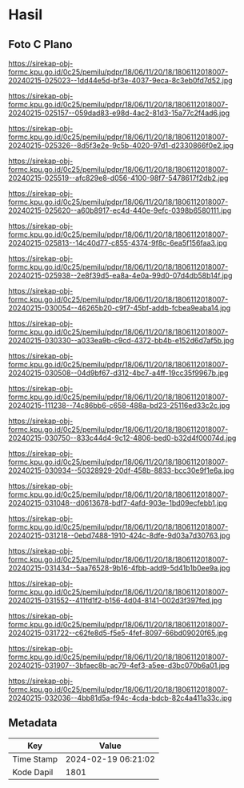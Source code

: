 # Hasil

## Foto C Plano

https://sirekap-obj-formc.kpu.go.id/0c25/pemilu/pdpr/18/06/11/20/18/1806112018007-20240215-025023--1dd44e5d-bf3e-4037-9eca-8c3eb0fd7d52.jpg

https://sirekap-obj-formc.kpu.go.id/0c25/pemilu/pdpr/18/06/11/20/18/1806112018007-20240215-025157--059dad83-e98d-4ac2-81d3-15a77c2f4ad6.jpg

https://sirekap-obj-formc.kpu.go.id/0c25/pemilu/pdpr/18/06/11/20/18/1806112018007-20240215-025326--8d5f3e2e-9c5b-4020-97d1-d2330866f0e2.jpg

https://sirekap-obj-formc.kpu.go.id/0c25/pemilu/pdpr/18/06/11/20/18/1806112018007-20240215-025519--afc829e8-d056-4100-98f7-5478617f2db2.jpg

https://sirekap-obj-formc.kpu.go.id/0c25/pemilu/pdpr/18/06/11/20/18/1806112018007-20240215-025620--a60b8917-ec4d-440e-9efc-0398b6580111.jpg

https://sirekap-obj-formc.kpu.go.id/0c25/pemilu/pdpr/18/06/11/20/18/1806112018007-20240215-025813--14c40d77-c855-4374-9f8c-6ea5f156faa3.jpg

https://sirekap-obj-formc.kpu.go.id/0c25/pemilu/pdpr/18/06/11/20/18/1806112018007-20240215-025938--2e8f39d5-ea8a-4e0a-99d0-07d4db58b14f.jpg

https://sirekap-obj-formc.kpu.go.id/0c25/pemilu/pdpr/18/06/11/20/18/1806112018007-20240215-030054--46265b20-c9f7-45bf-addb-fcbea9eaba14.jpg

https://sirekap-obj-formc.kpu.go.id/0c25/pemilu/pdpr/18/06/11/20/18/1806112018007-20240215-030330--a033ea9b-c9cd-4372-bb4b-e152d6d7af5b.jpg

https://sirekap-obj-formc.kpu.go.id/0c25/pemilu/pdpr/18/06/11/20/18/1806112018007-20240215-030508--04d9bf67-d312-4bc7-a4ff-19cc35f9967b.jpg

https://sirekap-obj-formc.kpu.go.id/0c25/pemilu/pdpr/18/06/11/20/18/1806112018007-20240215-111238--74c86bb6-c658-488a-bd23-25116ed33c2c.jpg

https://sirekap-obj-formc.kpu.go.id/0c25/pemilu/pdpr/18/06/11/20/18/1806112018007-20240215-030750--833c44d4-9c12-4806-bed0-b32d4f00074d.jpg

https://sirekap-obj-formc.kpu.go.id/0c25/pemilu/pdpr/18/06/11/20/18/1806112018007-20240215-030934--50328929-20df-458b-8833-bcc30e9f1e6a.jpg

https://sirekap-obj-formc.kpu.go.id/0c25/pemilu/pdpr/18/06/11/20/18/1806112018007-20240215-031048--d0613678-bdf7-4afd-903e-1bd09ecfebb1.jpg

https://sirekap-obj-formc.kpu.go.id/0c25/pemilu/pdpr/18/06/11/20/18/1806112018007-20240215-031218--0ebd7488-1910-424c-8dfe-9d03a7d30763.jpg

https://sirekap-obj-formc.kpu.go.id/0c25/pemilu/pdpr/18/06/11/20/18/1806112018007-20240215-031434--5aa76528-9b16-4fbb-add9-5d41b1b0ee9a.jpg

https://sirekap-obj-formc.kpu.go.id/0c25/pemilu/pdpr/18/06/11/20/18/1806112018007-20240215-031552--411fd1f2-b156-4d04-8141-002d3f397fed.jpg

https://sirekap-obj-formc.kpu.go.id/0c25/pemilu/pdpr/18/06/11/20/18/1806112018007-20240215-031722--c62fe8d5-f5e5-4fef-8097-66bd09020f65.jpg

https://sirekap-obj-formc.kpu.go.id/0c25/pemilu/pdpr/18/06/11/20/18/1806112018007-20240215-031907--3bfaec8b-ac79-4ef3-a5ee-d3bc070b6a01.jpg

https://sirekap-obj-formc.kpu.go.id/0c25/pemilu/pdpr/18/06/11/20/18/1806112018007-20240215-032036--4bb81d5a-f94c-4cda-bdcb-82c4a411a33c.jpg


## Metadata

| Key        | Value               |
| ---------- | ------------------- |
| Time Stamp | 2024-02-19 06:21:02 |
| Kode Dapil | 1801                |



